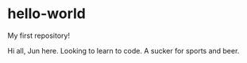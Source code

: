 # hello-world
My first repository!

Hi all,
Jun here. Looking to learn to code. 
A sucker for sports and beer. 
